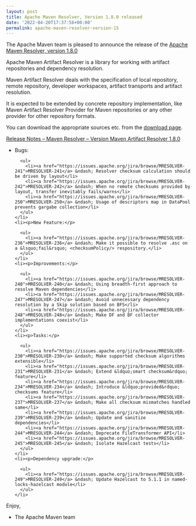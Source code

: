 ```yaml
---
layout: post
title: Apache Maven Resolver, Version 1.8.0 released
date: '2022-04-20T17:37:56+00:00'
permalink: apache-maven-resolver-version-15
---
```

<div class="entry-content"><p>The Apache Maven team is pleased to announce the release of the
  <a href="https://maven.apache.org/resolver/index.html">Apache Maven Resolver, version 1.8.0</a></p>

  <p>Apache Maven Artifact Resolver is a library for working with artifact
    repositories and dependency resolution.</p>

  <p>Maven Artifact Resolver deals with the specification of local repository,
    remote repository, developer workspaces, artifact transports and artifact
    resolution.</p>

  <p>It is expected to be extended by concrete repository implementation, like Maven
    Artifact Resolver Provider for Maven repositories or any other provider for
    other repository formats.</p>

  <p>You can download the appropriate sources etc. from the <a href="https://maven.apache.org/resolver/download.cgi">download page</a>.</p>

  <!-- more -->


  <p><a href="https://issues.apache.org/jira/secure/ReleaseNote.jspa?version=12351121&amp;styleName=Text&amp;projectId=12320628">Release Notes &ndash; Maven Resolver &ndash; Version Maven Artifact Resolver 1.8.0</a></p>

  <ul>
    <li><p>Bugs:</p>

      <ul>
        <li><a href="https://issues.apache.org/jira/browse/MRESOLVER-241">MRESOLVER-241</a> &ndash; Resolver checksum calculation should be driven by layout</li>
        <li><a href="https://issues.apache.org/jira/browse/MRESOLVER-242">MRESOLVER-242</a> &ndash; When no remote checksums provided by layout, transfer inevitably fails/warns</li>
        <li><a href="https://issues.apache.org/jira/browse/MRESOLVER-250">MRESOLVER-250</a> &ndash; Usage of descriptors map in DataPool prevents gargabe collection</li>
      </ul>
    </li>
    <li><p>New Feature:</p>

      <ul>
        <li><a href="https://issues.apache.org/jira/browse/MRESOLVER-236">MRESOLVER-236</a> &ndash; Make it possible to resolve .asc on a &lsquo;fail&rsquo; <checksumPolicy/> respository.</li>
      </ul>
    </li>
    <li><p>Improvements:</p>

      <ul>
        <li><a href="https://issues.apache.org/jira/browse/MRESOLVER-240">MRESOLVER-240</a> &ndash; Using breadth-first approach to resolve Maven dependencies</li>
        <li><a href="https://issues.apache.org/jira/browse/MRESOLVER-247">MRESOLVER-247</a> &ndash; Avoid unnecessary dependency resolution by a Skip solution based on BFS</li>
        <li><a href="https://issues.apache.org/jira/browse/MRESOLVER-248">MRESOLVER-248</a> &ndash; Make DF and BF collector implementations coexist</li>
      </ul>
    </li>
    <li><p>Tasks:</p>

      <ul>
        <li><a href="https://issues.apache.org/jira/browse/MRESOLVER-230">MRESOLVER-230</a> &ndash; Make supported checksum algorithms extensible</li>
        <li><a href="https://issues.apache.org/jira/browse/MRESOLVER-231">MRESOLVER-231</a> &ndash; Extend &ldquo;smart checksum&rdquo; feature</li>
        <li><a href="https://issues.apache.org/jira/browse/MRESOLVER-234">MRESOLVER-234</a> &ndash; Introduce &ldquo;provided&rdquo; checksums feature</li>
        <li><a href="https://issues.apache.org/jira/browse/MRESOLVER-237">MRESOLVER-237</a> &ndash; Make all checksum mismatches handled same</li>
        <li><a href="https://issues.apache.org/jira/browse/MRESOLVER-239">MRESOLVER-239</a> &ndash; Update and sanitize dependencies</li>
        <li><a href="https://issues.apache.org/jira/browse/MRESOLVER-244">MRESOLVER-244</a> &ndash; Deprecate FileTransformer API</li>
        <li><a href="https://issues.apache.org/jira/browse/MRESOLVER-245">MRESOLVER-245</a> &ndash; Isolate Hazelcast tests</li>
      </ul>
    </li>
    <li><p>Dependency upgrade:</p>

      <ul>
        <li><a href="https://issues.apache.org/jira/browse/MRESOLVER-249">MRESOLVER-249</a> &ndash; Update Hazelcast to 5.1.1 in named-locks-hazelcast module</li>
      </ul>
    </li>
  </ul>


  <p>Enjoy,</p>

  <ul>
    <li>The Apache Maven team</li>
  </ul>

</div>
